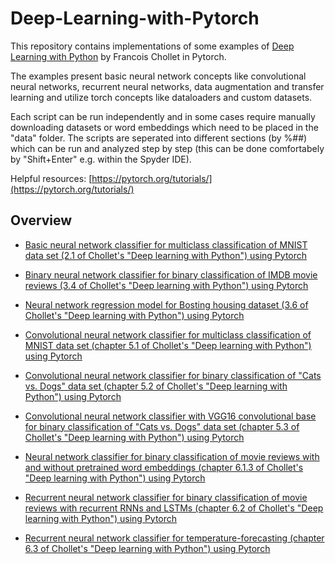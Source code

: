 # Deep-Learning-with-Pytorch

This repository contains implementations of some examples of [Deep Learning with Python](https://github.com/fchollet/deep-learning-with-python-notebooks) by Francois Chollet in Pytorch.

The examples present basic neural network concepts like convolutional neural networks, recurrent neural networks, data augmentation and transfer learning and utilize torch concepts like dataloaders and custom datasets.

Each script can be run independently and in some cases require manually downloading datasets or word embeddings which need to be placed in the "data" folder. The scripts are seperated into different sections (by %##) which can be run and analyzed step by step (this can be done comfortabely by "Shift+Enter" e.g. within the Spyder IDE). 

Helpful resources:
[https://pytorch.org/tutorials/](https://pytorch.org/tutorials/)

## Overview

* [Basic neural network classifier for multiclass classification of MNIST data set (2.1 of Chollet's "Deep learning with Python") using Pytorch](https://github.com/c-boe/Deep-Learning-with-Pytorch/blob/main/Chollet_2_1_MNIST_classification_Pytorch.py)

* [Binary neural network classifier for binary classification of IMDB movie reviews (3.4 of Chollet's "Deep learning with Python") using Pytorch](https://github.com/c-boe/Deep-Learning-with-Pytorch/blob/main/Chollet_3_4_IMDB_binary_classification_Pytorch.py)

* [Neural network regression model for Bosting housing dataset (3.6 of Chollet's "Deep learning with Python") using Pytorch](https://github.com/c-boe/Deep-Learning-with-Pytorch/blob/main/Chollet_3_6_BOSTON_HOUSING_Regression_Pytorch.py)

* [Convolutional neural network classifier for multiclass classification of MNIST data set (chapter 5.1 of Chollet's 
"Deep learning with Python") using Pytorch](https://github.com/c-boe/Deep-Learning-with-Pytorch/blob/main/Chollet_5_1_MNIST_classification_ConvNet_Pytorch.py)

* [Convolutional neural network classifier for binary classification of "Cats vs. Dogs" data set (chapter 5.2 of Chollet's "Deep learning with Python") using Pytorch](https://github.com/c-boe/Deep-Learning-with-Pytorch/blob/main/Chollet_5_2_Cats_vs_Dogs_binary_classification_ConvNet_Pytorch.py)

* [Convolutional neural network classifier with VGG16 convolutional base for binary classification of "Cats vs. Dogs" data set (chapter 5.3 of Chollet's "Deep learning with Python") using Pytorch](https://github.com/c-boe/Deep-Learning-with-Pytorch/blob/main/Chollet_5_3_Cats_vs_Dogs_binary_classification_pretrained_ConvNet_Pytorch.py)

* [Neural network classifier for binary classification of movie reviews with and without pretrained word embeddings (chapter 6.1.3 of Chollet's "Deep learning with Python") using Pytorch](https://github.com/c-boe/Deep-Learning-with-Pytorch/blob/main/Chollet_6_1_IMDB_binary_classification_pretrained_word_embeddings_Pytorch.py)

* [Recurrent neural network classifier for binary classification of movie reviews with recurrent RNNs and LSTMs (chapter 6.2 of Chollet's "Deep learning with Python") using Pytorch](https://github.com/c-boe/Deep-Learning-with-Pytorch/blob/main/Chollet_6_2_IMDB_binary_classification_with_recurrent_NN_Pytorch.py)

* [Recurrent neural network classifier for temperature-forecasting (chapter 6.3 of Chollet's "Deep learning with Python") using Pytorch](https://github.com/c-boe/Deep-Learning-with-Pytorch/blob/main/Chollet_6_3_Temperature_forecasting_with_recurrent_NN_Pytorch.py)

